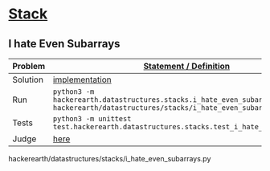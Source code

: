# [Stack](https://www.hackerearth.com/practice/data-structures/stacks/basics-of-stacks/practice-problems/)
## I hate Even Subarrays
|Problem|[Statement / Definition](https://www.hackerearth.com/practice/data-structures/stacks/basics-of-stacks/practice-problems/algorithm/i-hate-even-subarrays/description/)|
|---|---|
|Solution|[implementation](i_hate_even_subarrays.py#L26-L42) |
|Run|`python3 -m hackerearth.datastructures.stacks.i_hate_even_subarrays < hackerearth/datastructures/stacks/i_hate_even_subarrays.in`|
|Tests|`python3 -m unittest test.hackerearth.datastructures.stacks.test_i_hate_even_subarrays`|
|Judge| [here](https://www.hackerearth.com/submission/50675274/)

hackerearth/datastructures/stacks/i_hate_even_subarrays.py

